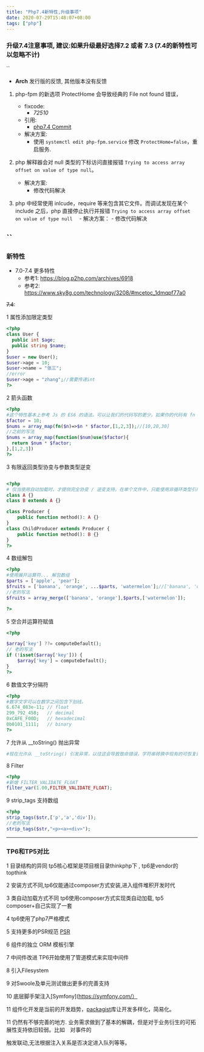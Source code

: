 ```yaml
---
title: "Php7.4新特性,升级事项"
date: 2020-07-29T15:48:07+08:00
tags: ["php"]
---
```

### 升级7.4注意事项, 建议:如果升级最好选择7.2 或者 7.3 (7.4的新特性可以忽略不计)
``
- **Arch** 发行版的反馈, 其他版本没有反馈

1. php-fpm 的新选项 ProtectHome 会导致经典的 File not found 错误，
   - fixcode: 
        - _72510_ 
   - 引用: 
        - [php7.4 Commit](https://github.com/php/php-src/commit/40c4d7f1820df1872a71ab07fd26da45a203e37f#diff-c0605c0e7e1db864472acf66a9812d33R22)
   - 解决方案:
        - 使用 `systemctl edit php-fpm.service` 修改 `ProtectHome=false`，重启服务.
   
2. php 解释器会对 null 类型的下标访问直接报错 `Trying to access array offset on value of type null`。
   - 解决方案:
        - 修改代码解决 
        
3. php 中经常使用 inlcude，require 等来包含其它文件。而调试发现在某个 include 之后，php 直接停止执行并报错 `Trying to access array offset on value of type null`
  　- 解决方案：
        - 修改代码解决

``
---

### 新特性

 - 7.0-7.4 更多特性
    - 参考1: https://blog.p2hp.com/archives/6918 
    - 参考2: https://www.sky8g.com/technology/3208/#mcetoc_1dmqpf77a0

~~7.4~~:

1 属性添加限定类型
```php
<?php
class User {
  public int $age;
  public string $name;
}  
$user = new User();
$user->age = 10;
$user->name = "张三";
//error
$user->age = "zhang";//需要传递int
?>

````
2 箭头函数

```php
<?php
#这个特性基本上参考 Js 的 ES6 的语法。可以让我们的代码写的更少。如果你的代码有 fn 这个函数。可能会冲突
$factor = 10;
$nums = array_map(fn($n)=>$n * $factor,[1,2,3]);//[10,20,30]
//之前的写法
$nums = array_map(function($num)use($factor){
  return $num * $factor;
},[1,2,3])
?>
```

3 有限返回类型协变与参数类型逆变
```php

<?php     
# 仅当使用自动加载时，才提供完全协变 / 逆变支持。在单个文件中，只能使用非循环类型引用，因为所有类在被引用之前都必须可用。
class A {}
class B extends A {}

class Producer {
    public function method(): A {}
}
class ChildProducer extends Producer {
    public function method(): B {}
}
?>

```

4 数组解包
```php
<?php
#使用展开运算符... 解包数组
$parts = ['apple', 'pear'];
$fruits = ['banana', 'orange', ...$parts, 'watermelon'];//['banana', 'orange', 'apple', 'pear', 'watermelon'];
//老的写法
$fruits = array_merge(['banana', 'orange'],$parts,['watermelon']);

?>

```
5 空合并运算符赋值
```php
<?php

$array['key'] ??= computeDefault();
// 老的写法
if (!isset($array['key'])) {
    $array['key'] = computeDefault();
}
?>

```

6 数值文字分隔符
```php
<?php
#数字文字可以在数字之间包含下划线。
6.674_083e-11; // float
299_792_458;   // decimal
0xCAFE_F00D;   // hexadecimal
0b0101_1111;   // binary
?>

```

7 允许从 __toString() 抛出异常
```php
#现在允许从 __toString() 引发异常，以往这会导致致命错误，字符串转换中现有的可恢复致命错误已转换为 Error 异常。
```

8 Filter
```php
<?php
#新增 FILTER_VALIDATE_FLOAT
filter_var(1.00,FILTER_VALIDATE_FLOAT);
```

9 strip_tags 支持数组
```php
<?php
strip_tags($str,['p','a','div']);
//老的写法
strip_tags($str,"<p><a><div>");
```


---

### TP6和TP5对比

1 目录结构的异同 tp5核心框架是项目根目录thinkphp下 , tp6是vendor的topthink

2 安装方式不同,tp6仅能通过composer方式安装,进入组件堆积开发时代

3 类自动加载方式不同 tp6使用composer方式实现类自动加载, tp5 composer+自己实现了一套

4 tp6使用了php7严格模式

5 支持更多的PSR规范   [PSR](https://learnku.com/docs/psr)

6 组件的独立 ORM 模板引擎 

7 中间件改进 TP6开始使用了管道模式来实现中间件

8 引入Filesystem

9 对Swoole及单元测试做出更多的完善支持

10 底层脚手架注入[Symfony](https://symfony.com/）

11 组件化开发是当前的开发趋势，[packagist](https://packagist.org/)库让开发多样化，简易化。

11 仍然有不够完善的地方. 业务需求做到了基本的解耦，但是对于业务衍生的可拓展性支持依旧较弱。比如　对事件的


触发联动,无法根据注入关系是否决定进入队列等等。